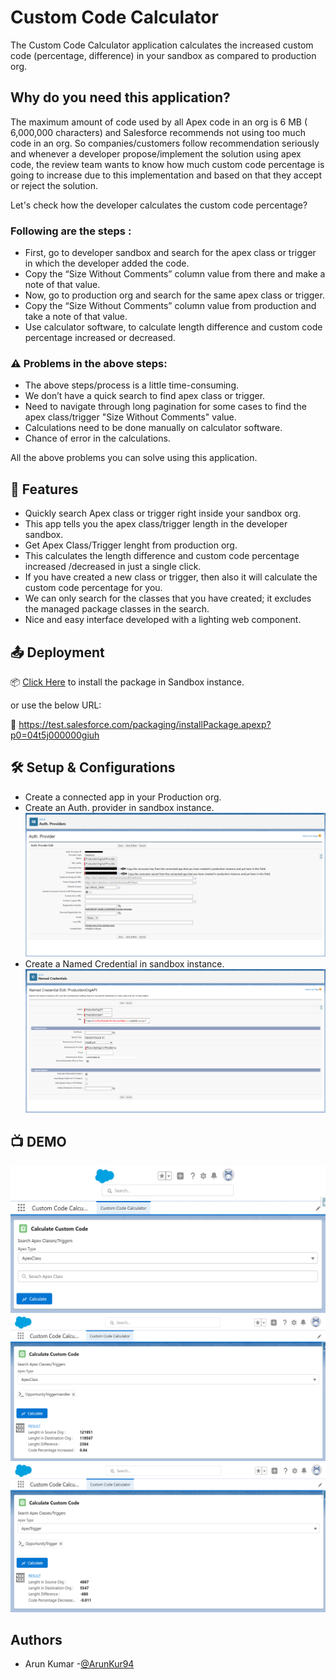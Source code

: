 # Custom Code Calculator
The Custom Code Calculator application calculates the increased custom code (percentage, difference) in your sandbox as compared to production org.

## Why do you need this application?
The maximum amount of code used by all Apex code in an org is 6 MB ( 6,000,000 characters) and Salesforce recommends not using too much code in an org. So companies/customers follow recommendation seriously and whenever a developer propose/implement the solution using apex code, the review team wants to know how much custom code percentage is going to increase due to this implementation and based on that they accept or reject the solution.

Let's check how the developer calculates the custom code percentage?

### Following are the steps :
* First, go to developer sandbox and search for the apex class or trigger in which the developer added the code.
* Copy the “Size Without Comments” column value from there and make a note of that value.
* Now, go to production org and search for the same apex class or trigger.
* Copy the “Size Without Comments” column value from production and take a note of that value.
* Use calculator software, to calculate length difference and custom code percentage increased or decreased.

### ⚠️ Problems in the above steps:
* The above steps/process is a little time-consuming.
* We don’t have a quick search to find apex class or trigger. 
* Need to navigate through long pagination for some cases to find the apex class/trigger "Size Without Comments" value.
* Calculations need to be done manually on calculator software.
* Chance of error in the calculations.

All the above problems you can solve using this application.

## :high_brightness: Features
* Quickly search Apex class or trigger right inside your sandbox org.
* This app tells you the apex class/trigger length in the developer sandbox.
* Get Apex Class/Trigger lenght from production org.
* This calculates the length difference and custom code percentage increased /decreased in just a single click.
* If you have created a new class or trigger, then also it will calculate the custom code percentage for you.
* We can only search for the classes that you have created; it excludes the managed package classes in the search.
* Nice and easy interface developed with a lighting web component.

## :outbox_tray: Deployment
:package: [Click Here](https://test.salesforce.com/packaging/installPackage.apexp?p0=04t5j000000giuh) to install the package in Sandbox instance.

or use the below URL:

:link: https://test.salesforce.com/packaging/installPackage.apexp?p0=04t5j000000giuh

## :hammer_and_wrench: Setup & Configurations
* Create a connected app in your Production org.
* Create an Auth. provider in sandbox instance.
 ![](https://github.com/arun12209/Custom-Code-Calculator/blob/main/Images/Auth_Provider.png)
* Create a Named Credential in sandbox instance.
 ![](https://github.com/arun12209/Custom-Code-Calculator/blob/main/Images/NamedCredentials_setting.png)

## :tv: DEMO
![](https://github.com/arun12209/Custom-Code-Calculator/blob/main/Images/CustomCodeCalculatorDemo.png)
![](https://github.com/arun12209/Custom-Code-Calculator/blob/main/Images/ApexClassCalculation.png)
![](https://github.com/arun12209/Custom-Code-Calculator/blob/main/Images/ApexTriggerCalculation.png)

## Authors
* Arun Kumar -[@ArunKur94](https://twitter.com/ArunKur94)


